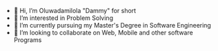 - 👋 Hi, I’m Oluwadamilola "Dammy" for short
- 👀 I’m interested in Problem Solving 
- 🌱 I’m currently pursuing my Master's Degree in Software Engineering
- 💞️ I’m looking to collaborate on Web, Mobile and other software Programs


<!---
nickdammy/nickdammy is a ✨ special ✨ repository because its `README.md` (this file) appears on your GitHub profile.
You can click the Preview link to take a look at your changes.
--->
